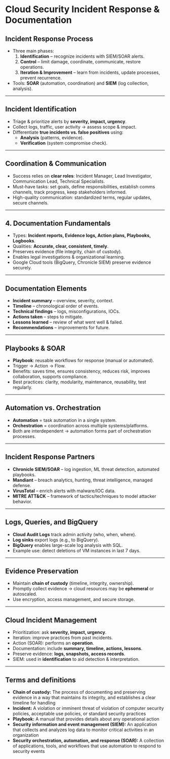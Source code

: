 # Cloud Security Incident Response & Documentation

## **Incident Response Process**
- Three main phases:  
  1. **Identification** – recognize incidents with SIEM/SOAR alerts.  
  2. **Control** – limit damage, coordinate, communicate, restore operations.  
  3. **Iteration & Improvement** – learn from incidents, update processes, prevent recurrence.  
- Tools: **SOAR** (automation, coordination) and **SIEM** (log collection, analysis).  

---

## **Incident Identification**
- Triage & prioritize alerts by **severity, impact, urgency**.  
- Collect logs, traffic, user activity → assess scope & impact.  
- Differentiate **true incidents vs. false positives** using:  
  - **Analysis** (patterns, evidence).  
  - **Verification** (system compromise check).  

---

## **Coordination & Communication**
- Success relies on **clear roles**: Incident Manager, Lead Investigator, Communication Lead, Technical Specialists.  
- Must-have tasks: set goals, define responsibilities, establish comms channels, track progress, keep stakeholders informed.  
- High-quality communication: standardized terms, regular updates, secure channels.  

---

## 4. **Documentation Fundamentals**
- Types: **Incident reports, Evidence logs, Action plans, Playbooks, Logbooks**.  
- Qualities: **Accurate, clear, consistent, timely**.  
- Preserves evidence (file integrity, chain of custody).  
- Enables legal investigations & organizational learning.  
- Google Cloud tools (BigQuery, Chronicle SIEM) preserve evidence securely.  

---

## **Documentation Elements**
- **Incident summary** – overview, severity, context.  
- **Timeline** – chronological order of events.  
- **Technical findings** – logs, misconfigurations, IOCs.  
- **Actions taken** – steps to mitigate.  
- **Lessons learned** – review of what went well & failed.  
- **Recommendations** – improvements for future.  

---

## **Playbooks & SOAR**
- **Playbook**: reusable workflows for response (manual or automated).  
- Trigger → Action → Flow.  
- Benefits: saves time, ensures consistency, reduces risk, improves collaboration, supports compliance.  
- Best practices: clarity, modularity, maintenance, reusability, test regularly.  

---

## **Automation vs. Orchestration**
- **Automation** = task automation in a single system.  
- **Orchestration** = coordination across multiple systems/platforms.  
- Both are interdependent → automation forms part of orchestration processes.  

---

## **Incident Response Partners**
- **Chronicle SIEM/SOAR** – log ingestion, ML threat detection, automated playbooks.  
- **Mandiant** – breach analytics, hunting, threat intelligence, managed defense.  
- **VirusTotal** – enrich alerts with malware/IOC data.  
- **MITRE ATT&CK** – framework of tactics/techniques to model attacker behavior.  

---

## **Logs, Queries, and BigQuery**
- **Cloud Audit Logs** track admin activity (who, when, where).  
- **Log sinks** export logs (e.g., to BigQuery).  
- **BigQuery** enables large-scale log analysis with SQL.  
- Example use: detect deletions of VM instances in last 7 days.  

---

## **Evidence Preservation**
- Maintain **chain of custody** (timeline, integrity, ownership).  
- Promptly collect evidence → cloud resources may be **ephemeral** or autoscaled.  
- Use encryption, access management, and secure storage.  

---

## **Cloud Incident Management**
- Prioritization: ask **severity, impact, urgency**.  
- Iteration: improve practices from past incidents.  
- Action (SOAR): performs an **operation**.  
- Documentation: include **summary, timeline, actions, lessons**.  
- Preserve evidence: **logs, snapshots, access records**.  
- SIEM: used in **identification** to aid detection & interpretation.  

---

## **Terms and definitions** 
- **Chain of custody:** The process of documenting and preserving evidence in a way that maintains its integrity, and establishes a clear timeline for handling
- **Incident:** A violation or imminent threat of violation of computer security policies, acceptable use policies, or standard security practices
- **Playbook:** A manual that provides details about any operational action
- **Security information and event management (SIEM):** An application that collects and analyzes log data to monitor critical activities in an organization
- **Security orchestration, automation, and response (SOAR):** A collection of applications, tools, and workflows that use automation to respond to security events


